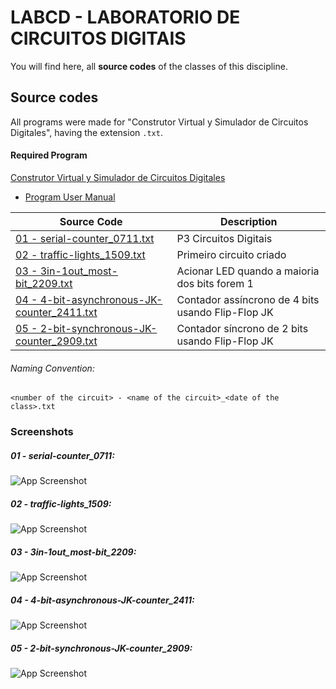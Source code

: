 # LABCD - LABORATORIO DE CIRCUITOS DIGITAIS

You will find here, all **source codes** of the classes of this discipline.


## Source codes
All programs were made for "Construtor Virtual y Simulador de Circuitos Digitales", having the extension `.txt`.

#### Required Program 
 
[Construtor Virtual y Simulador de Circuitos Digitales](https://www3.gobiernodecanarias.org/medusa/ecoescuela/recursosdigitales/2014/11/12/simulador-de-construccion-de-circuitos-digitales/) 
- [Program User Manual](https://www3.gobiernodecanarias.org/medusa/ecoescuela/secundaria/files/2012/02/ConstructorVirtualySimuladorDigitalConChipsTTL.pdf)

|**Source Code**|**Description**|
|--|--|
|[01 - serial-counter_0711.txt](https://github.com/edubr029/ufma/blob/main/LABCD/serial-counter_0711.txt "01 - serial-counter_0711.txt")|P3 Circuitos Digitais|
|[02 - traffic-lights_1509.txt](https://github.com/edubr029/ufma/blob/main/LABCD/traffic-lights_1509.txt "02 - traffic-lights_1509.txt")|Primeiro circuito criado|
|[03 - 3in-1out_most-bit_2209.txt](https://github.com/edubr029/ufma/blob/main/LABCD/3in-1out_most-bit_2209.txtt "03 - 3in-1out_most-bit_2209.txt")|Acionar LED quando a maioria dos bits forem 1|
|[04 - 4-bit-asynchronous-JK-counter_2411.txt](https://github.com/edubr029/ufma/blob/main/LABCD/4-bit-asynchronous-JK-counter_2411.txt "04 - 4-bit-asynchronous-JK-counter_2411.txt")|Contador assíncrono de 4 bits usando Flip-Flop JK|
|[05 - 2-bit-synchronous-JK-counter_2909.txt](https://github.com/edubr029/ufma/blob/main/LABCD/2-bit-synchronous-JK-counter_2909.txt "05 - 2-bit-synchronous-JK-counter_2909.txt")|Contador síncrono de 2 bits usando Flip-Flop JK|

###### Naming Convention:
`<number of the circuit> - <name of the circuit>_<date of the class>.txt`


### Screenshots

##### 01 - serial-counter_0711:
![App Screenshot](https://imgur.com/CsiaHqO.png)

##### 02 - traffic-lights_1509:
![App Screenshot](https://imgur.com/n2acvjA.png)

##### 03 - 3in-1out_most-bit_2209:
![App Screenshot](https://imgur.com/dOVlzFJ.png)

##### 04 - 4-bit-asynchronous-JK-counter_2411:
![App Screenshot](https://imgur.com/oJhHky7.png)

##### 05 - 2-bit-synchronous-JK-counter_2909:
![App Screenshot](https://imgur.com/7jnkYVm.png)